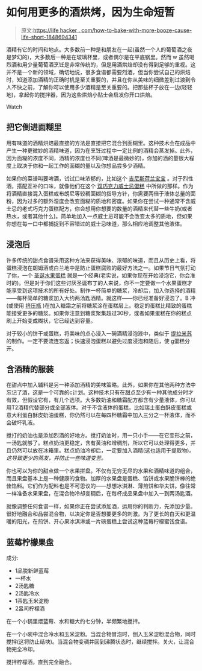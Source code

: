 # 如何用更多的酒烘烤，因为生命短暂

> 原文:[https://life hacker . com/how-to-bake-with-more-booze-cause-life-short-1848694341](https://lifehacker.com/how-to-bake-with-more-booze-cause-life-is-short-1848694341)

酒精有它的时间和地点。大多数前一种是和朋友在一起(虽然一个人的葡萄酒之夜是梦幻的)，大多数后一种是在玻璃杯里，或者偶尔是在平底锅里。然而 w 虽然喝烈酒和用少量葡萄酒烹饪是非常传统的，但是用酒烘焙却没有得到足够的重视。这并不是一个新的领域，确切地说，很多食谱都需要烈酒，但当你尝试自己的烘焙时，知道添加酒精的正确时机是至关重要的，并且在你从美味的细微差别过渡到令人不快之前，了解你可以使用多少酒精是至关重要的。把那些杯子放在一边(轻轻地)，拿起你的搅拌器，因为这些烘焙小贴士会启发你开口烘焙。

Watch

## 把它倒进面糊里

用有味道的酒精烘焙最直接的方法是直接把它混合到面糊里。这种技术会在成品中产生一种更微妙的酒精味道，因为在烹饪过程中一定比例的酒精会蒸发掉。此外，因为面糊的浓度不同，酒精的浓度也不同(啤酒是最微妙的)，你加的酒的量很大程度上取决于你和一起工作的面糊的量以及你想品尝多少酒精。

如果你的菜谱叫要啤酒，试试口味浓郁的，比如这个 [吉尼斯荷兰宝宝](https://lifehacker.com/kick-off-st-patricks-day-with-a-guinness-dutch-baby-1848658965) 。对于烈性酒，搭配互补的口味，就像他们在这个 [双巧克力威士忌蛋糕](https://laughingspatula.com/double-chocolate-whiskey-cake-with-whiskey-ganache/) 中所做的那样。作为将酒精直接混入蛋糕或布朗尼等较稠面糊的指导方针，你需要两倍于液体总量的面粉，因为过多的额外湿度会改变面糊的质地和密度。如果你在尝试一种通常不含威士忌的老式巧克力蛋糕配方，你会想用你想要的数量的酒精来代替一些牛奶(或者热水，或者其他什么)。简单地加入一点威士忌可能不会改变太多的质地，但如果你想在每一口中都捕捉到不容错过的威士忌味道，那么相应地调整其他液体。

## 浸泡后

许多传统的甜点食谱采用这种方法来获得美味、浓郁的味道，而且从历史上看，将蛋糕浸泡在朗姆酒或白兰地中是防止蛋糕腐败的最好方法之一。如果节日气氛打动了你，一个 [圣诞水果蛋糕](https://www.siftnwhisk.com/christmas-rum-soaked-fruit-cake/) 就是一个经典(老实说，如果你现在开始浸泡它，你会准时的)。但是对于你们这些讨厌圣诞布丁的人来说，你不一定要做一个水果蛋糕才能享受到这项技术的所有好处。制作一杯简单的糖浆，冷却后，加入你选择的酒精——每杯简单的糖浆加入大约两汤匙酒精。就这样——你已经准备好浸泡了。B 冲(或使用 [挤压瓶](https://www.webstaurantstore.com/choice-12-oz-clear-squeeze-bottle-pack/176SB12C.html?utm_source=google&utm_medium=cpc&utm_campaign=GoogleShopping&gclid=CjwKCAjwiuuRBhBvEiwAFXKaNPN_O_zYAwOlLoqUnt6_fJB0USQibSg_X0fUsw_4270FFLdtxD9QWBoCtj4QAvD_BwE) )在加入糖霜之前将糖浆涂在蛋糕层上。稳定的蛋糕比精致的蛋糕能接受更多的糖浆。如果你注意到糖浆聚集超过30秒，或者如果蛋糕在你的糕点刷上开始变成糊状，它已经达到容量。

对于较小的饼干或蛋糕，将美味的点心浸入一碗酒精浸泡液中，类似于 [提拉米苏](https://www.inspiredtaste.net/23599/tiramisu-recipe/) 的制作。一定不要流连忘返；快速浸泡蛋糕以避免过度浸泡和随后，使 g蛋糕分开。

## 含酒精的服装

在甜点中加入辅料是另一种添加酒精的美味策略。此外，如果你在其他两种方法中忘记了酒，这是一个可靠的c计划。这种技术只有在甜点至少有一种其他成分时才有效，但假设它有，有几个选项。大多数奶油和糖霜配方都含有少量液体，你可以用T2酒精代替部分或全部液体。对于不含液体的蛋糕，比如瑞士蛋白酥皮蛋糕或意大利蛋白酥皮奶油蛋糕，你仍然可以在每四杯糖霜中加入三分之一杯液体，而不会破坏乳液。

搅打的奶油也是添加烈酒的好地方。搅打奶油时，用一只小手——在它变形之前，一汤匙就够了。糕点奶油更稳定，含有黄油和增稠剂，所以它可以处理得更多，并且仍然可以放在冰箱里。糕点奶油冷却后，一定要加入酒精(这也适用于提取物)*。这导致更少的蒸发，并防止一些味道变苦。*

你也可以为你的甜点做一个水果拼盘。不仅有无穷无尽的水果和酒精味道的组合，而且果盘基本上是一种健康的食物。加厚的水果盘是蛋糕、馅饼或水果脆饼棒的绝佳馅料。它们作为配料也是不可思议的——想想冰淇淋、薄煎饼和华夫饼。像往常一样准备水果果盘，在混合物冷却变稠后，在每杯成品果盘中加入一到两汤匙酒。

就像调整任何食谱一样，如果你正在尝试添加酒，运用你的判断力，先添加少量。很好地融合和品尝混合物，以决定你是否想要更多的刺激。为了更长的白天和更温暖的阳光，在煎饼、开心果冰淇淋或一片磅蛋糕上尝试这种蓝莓柠檬蜜饯食谱。

## 蓝莓柠檬果盘

成分:

*   1品脱新鲜蓝莓
*   一杯水
*   2汤匙糖
*   2汤匙冷水
*   1茶匙玉米淀粉
*   2盎司柠檬酒

在一个小锅里煨蓝莓、水和糖大约七分钟，半频繁地搅拌。

在一个小碗中混合冷水和玉米淀粉。当混合物冒泡时，倒入玉米淀粉混合物，同时搅拌(这将防止结块)。当混合物变稠并回到沸腾状态时，继续搅拌。关火，让混合物完全冷却。

搅拌柠檬酒，直到完全融合。